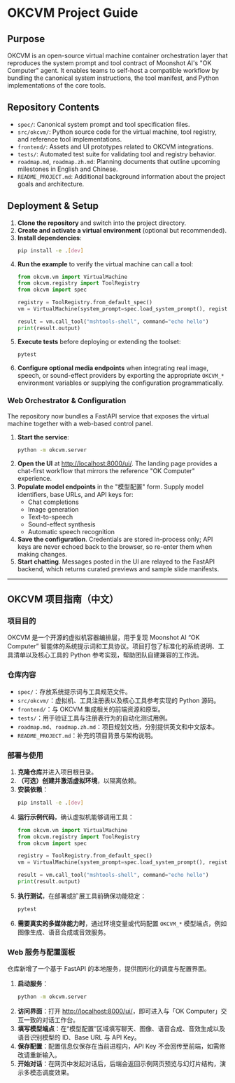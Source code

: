 <a id="top"></a>

# OKCVM Project Guide

## Purpose
OKCVM is an open-source virtual machine container orchestration layer that reproduces the system prompt and tool contract of Moonshot AI's "OK Computer" agent. It enables teams to self-host a compatible workflow by bundling the canonical system instructions, the tool manifest, and Python implementations of the core tools.

## Repository Contents
- `spec/`: Canonical system prompt and tool specification files.
- `src/okcvm/`: Python source code for the virtual machine, tool registry, and reference tool implementations.
- `frontend/`: Assets and UI prototypes related to OKCVM integrations.
- `tests/`: Automated test suite for validating tool and registry behavior.
- `roadmap.md`, `roadmap.zh.md`: Planning documents that outline upcoming milestones in English and Chinese.
- `README_PROJECT.md`: Additional background information about the project goals and architecture.

## Deployment & Setup
1. **Clone the repository** and switch into the project directory.
2. **Create and activate a virtual environment** (optional but recommended).
3. **Install dependencies**:
   ```bash
   pip install -e .[dev]
   ```
4. **Run the example** to verify the virtual machine can call a tool:
   ```python
   from okcvm.vm import VirtualMachine
   from okcvm.registry import ToolRegistry
   from okcvm import spec

   registry = ToolRegistry.from_default_spec()
   vm = VirtualMachine(system_prompt=spec.load_system_prompt(), registry=registry)

   result = vm.call_tool("mshtools-shell", command="echo hello")
   print(result.output)
   ```
5. **Execute tests** before deploying or extending the toolset:
   ```bash
   pytest
   ```
6. **Configure optional media endpoints** when integrating real image, speech, or sound-effect providers by exporting the appropriate `OKCVM_*` environment variables or supplying the configuration programmatically.

### Web Orchestrator & Configuration

The repository now bundles a FastAPI service that exposes the virtual machine together with a web-based control panel.

1. **Start the service**:
   ```bash
   python -m okcvm.server
   ```
2. **Open the UI** at [http://localhost:8000/ui/](http://localhost:8000/ui/). The landing page provides a chat-first workflow that mirrors the reference "OK Computer" experience.
3. **Populate model endpoints** in the "模型配置" form. Supply model identifiers, base URLs, and API keys for:
   - Chat completions
   - Image generation
   - Text-to-speech
   - Sound-effect synthesis
   - Automatic speech recognition
4. **Save the configuration**. Credentials are stored in-process only; API keys are never echoed back to the browser, so re-enter them when making changes.
5. **Start chatting**. Messages posted in the UI are relayed to the FastAPI backend, which returns curated previews and sample slide manifests.

---

## OKCVM 项目指南（中文）

### 项目目的
OKCVM 是一个开源的虚拟机容器编排层，用于复现 Moonshot AI “OK Computer” 智能体的系统提示词和工具协议。项目打包了标准化的系统说明、工具清单以及核心工具的 Python 参考实现，帮助团队自建兼容的工作流。

### 仓库内容
- `spec/`：存放系统提示词与工具规范文件。
- `src/okcvm/`：虚拟机、工具注册表以及核心工具参考实现的 Python 源码。
- `frontend/`：与 OKCVM 集成相关的前端资源和原型。
- `tests/`：用于验证工具与注册表行为的自动化测试用例。
- `roadmap.md`、`roadmap.zh.md`：项目规划文档，分别提供英文和中文版本。
- `README_PROJECT.md`：补充的项目背景与架构说明。

### 部署与使用
1. **克隆仓库**并进入项目根目录。
2. **（可选）创建并激活虚拟环境**，以隔离依赖。
3. **安装依赖**：
   ```bash
   pip install -e .[dev]
   ```
4. **运行示例代码**，确认虚拟机能够调用工具：
   ```python
   from okcvm.vm import VirtualMachine
   from okcvm.registry import ToolRegistry
   from okcvm import spec

   registry = ToolRegistry.from_default_spec()
   vm = VirtualMachine(system_prompt=spec.load_system_prompt(), registry=registry)

   result = vm.call_tool("mshtools-shell", command="echo hello")
   print(result.output)
   ```
5. **执行测试**，在部署或扩展工具前确保功能稳定：
   ```bash
   pytest
   ```
6. **需要真实的多媒体能力时**，通过环境变量或代码配置 `OKCVM_*` 模型端点，例如图像生成、语音合成或音效服务。

### Web 服务与配置面板

仓库新增了一个基于 FastAPI 的本地服务，提供图形化的调度与配置界面。

1. **启动服务**：
   ```bash
   python -m okcvm.server
   ```
2. **访问界面**：打开 [http://localhost:8000/ui/](http://localhost:8000/ui/)，即可进入与「OK Computer」交互一致的对话工作台。
3. **填写模型端点**：在“模型配置”区域填写聊天、图像、语音合成、音效生成以及语音识别模型的 ID、Base URL 与 API Key。
4. **保存配置**：配置信息仅保存在当前进程内，API Key 不会回传至前端，如需修改请重新输入。
5. **开始对话**：在网页中发起对话后，后端会返回示例网页预览与幻灯片结构，演示多模态调度效果。
